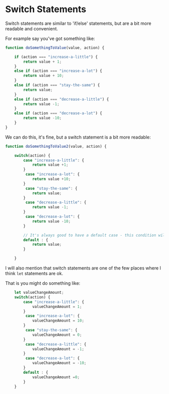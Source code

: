 # Switch Statements

Switch statements are similar to 'if/else' statements, but are a bit more readable and convenient. 


For example say you've got something like: 


```javascript
function doSomethingToValue(value, action) {

    if (action === "increase-a-little") {
        return value + 1; 
    }
    else if (action === "increase-a-lot") {
        return value + 10; 
    }
    else if (action === "stay-the-same") {
        return value;
    }
    else if (action === "decrease-a-little") {
        return value -1; 
    }
    else if (action === "decrease-a-lot") {
        return value -10; 
    }    
}
```

We can do this, it's fine, but a switch statement is a bit more readable: 

```javascript
function doSomethingToValue2(value, action) {

    switch(action) {
        case "increase-a-little": {
            return value +1; 
        }
         case "increase-a-lot": {
            return value +10; 
        }
         case "stay-the-same": {
            return value; 
        }
         case "decrease-a-little": {
            return value -1; 
        }
         case "decrease-a-lot": {
            return value -10; 
        }

        // It's always good to have a default case - this condition will occur if none of the others do
        default : {
            return value; 
        }

    }

```


I will also mention that switch statements are one of the few places where I think `let` statements are ok. 

That is you might do something like: 


```javascript
    let valueChangeAmount; 
    switch(action) {
        case "increase-a-little": {
            valueChangeAmount = 1; 
        }
         case "increase-a-lot": {
            valueChangeAmount = 10; 
        }
         case "stay-the-same": {
            valueChangeAmount = 0; 
        }
         case "decrease-a-little": {
            valueChangeAmount = -1; 
        }
         case "decrease-a-lot": {
            valueChangeAmount = -10; 
        }
        default : {
            valueChangeAmount =0;
        }
    }
```
